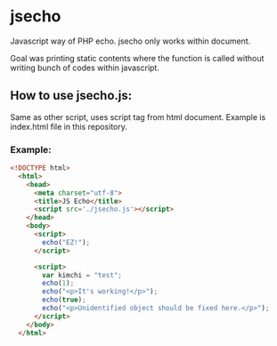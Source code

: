 # jsecho
Javascript way of PHP echo. jsecho only works within document.

Goal was printing static contents where the function is called without writing bunch of codes within javascript.

## How to use jsecho.js:

Same as other script, uses script tag from html document. Example is index.html file in this repository.

### Example:
```html
<!DOCTYPE html>
  <html>
    <head>
      <meta charset="utf-8">
      <title>JS Echo</title>
      <script src='./jsecho.js'></script>
    </head>
    <body>
      <script>
        echo("EZ!");
      </script>

      <script>
        var kimchi = "test";
        echo(1);
        echo("<p>It's working!</p>");
        echo(true);
        echo("<p>Unidentified object should be fixed here.</p>");
      </script>
    </body>
  </html>
```

